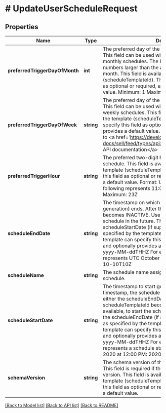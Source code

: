 # # UpdateUserScheduleRequest

## Properties

Name | Type | Description | Notes
------------ | ------------- | ------------- | -------------
**preferredTriggerDayOfMonth** | **int** | The preferred day of the month to trigger the schedule. This field can be used with preferredTriggerHour for monthly schedules. The last day of the month is used for numbers larger than the actual number of days in the month. This field is available as specified by the template (scheduleTemplateId). The template can specify this field as optional or required, and optionally provides a default value. Minimum: 1 Maximum: 31 | [optional]
**preferredTriggerDayOfWeek** | **string** | The preferred day of the week to trigger the schedule. This field can be used with preferredTriggerHour for weekly schedules. This field is available as specified by the template (scheduleTemplateId). The template can specify this field as optional or required, and optionally provides a default value. For implementation help, refer to &lt;a href&#x3D;&#39;https://developer.ebay.com/api-docs/sell/feed/types/api:DayOfWeekEnum&#39;&gt;eBay API documentation&lt;/a&gt; | [optional]
**preferredTriggerHour** | **string** | The preferred two-digit hour of the day to trigger the schedule. This field is available as specified by the template (scheduleTemplateId). The template can specify this field as optional or required, and optionally provides a default value. Format: UTC hhZ For example, the following represents 11:00 am UTC: 11Z Minimum: 00Z Maximum: 23Z | [optional]
**scheduleEndDate** | **string** | The timestamp on which the schedule (report generation) ends. After this date, the schedule status becomes INACTIVE. Use this field, if available, to end the schedule in the future. This value must be later than scheduleStartDate (if supplied). This field is available as specified by the template (scheduleTemplateId). The template can specify this field as optional or required, and optionally provides a default value. Format: UTC yyyy-MM-ddTHHZ For example, the following represents UTC October 10, 2021 at 10:00 AM: 2021-10-10T10Z | [optional]
**scheduleName** | **string** | The schedule name assigned by the user for the created schedule. | [optional]
**scheduleStartDate** | **string** | The timestamp to start generating the report. After this timestamp, the schedule status becomes active until either the scheduleEndDate occurs or the scheduleTemplateId becomes inactive. Use this field, if available, to start the schedule in the future but before the scheduleEndDate (if supplied). This field is available as specified by the template (scheduleTemplateId). The template can specify this field as optional or required, and optionally provides a default value. Format: UTC yyyy-MM-ddTHHZ For example, the following represents a schedule start date of UTC October 01, 2020 at 12:00 PM: 2020-01-01T12Z | [optional]
**schemaVersion** | **string** | The schema version of the feedType for the schedule. This field is required if the feedType has a schema version. This field is available as specified by the template (scheduleTemplateId). The template can specify this field as optional or required, and optionally provides a default value. | [optional]

[[Back to Model list]](../../README.md#models) [[Back to API list]](../../README.md#endpoints) [[Back to README]](../../README.md)
